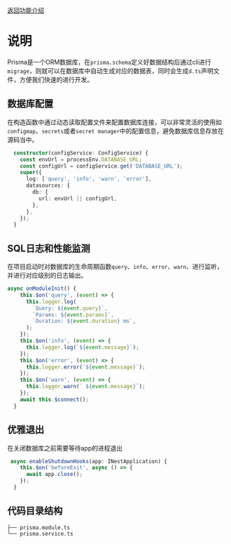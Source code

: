 [返回功能介绍](/feature/)

# 说明

Prisma是一个ORM数据库，在`prisma.schema`定义好数据结构后通过cli进行`migrage`，则就可以在数据库中自动生成对应的数据表，同时会生成`d.ts`声明文件，方便我们快速的进行开发。



## 数据库配置

在构造函数中通过动态读取配置文件来配置数据库连接，可以非常灵活的使用如`configmap`、`secrets`或者`secret manager`中的配置信息，避免数据库信息存放在源码当中。

```typescript
  constructor(configService: ConfigService) {
    const envUrl = processEnv.DATABASE_URL;
    const configUrl = configService.get('DATABASE_URL');
    super({
      log: ['query', 'info', 'warn', 'error'],
      datasources: {
        db: {
          url: envUrl || configUrl,
        },
      },
    });
  }
```



## SQL日志和性能监测

在项目启动时对数据库的生命周期函数`query`、`info`、`error`、`warn`、进行监听，并进行对应级别的日志输出。

```typescript
async onModuleInit() {
    this.$on('query', (event) => {
      this.logger.log(
        `Query: ${event.query}`,
        `Params: ${event.params}`,
        `Duration: ${event.duration} ms`,
      );
    });
    this.$on('info', (event) => {
      this.logger.log(`${event.message}`);
    });
    this.$on('error', (event) => {
      this.logger.error(`${event.message}`);
    });
    this.$on('warn', (event) => {
      this.logger.warn(` ${event.message}`);
    });
    await this.$connect();
  }
```



## 优雅退出

在关闭数据库之前需要等待app的进程退出

```typescript
 async enableShutdownHooks(app: INestApplication) {
    this.$on('beforeExit', async () => {
      await app.close();
    });
  }
```





## 代码目录结构

```
├── prisma.module.ts
└── prisma.service.ts
```


